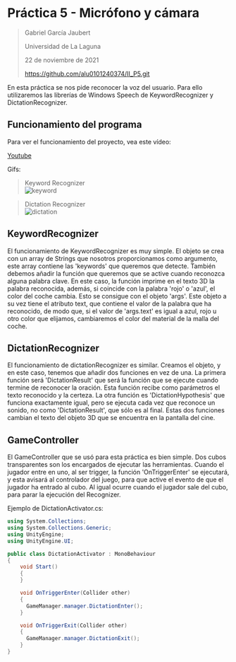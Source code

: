 # Práctica 5 - Micrófono y cámara

> Gabriel García Jaubert
>
> Universidad de La Laguna
>
> 22 de noviembre de 2021
>
> https://github.com/alu0101240374/II_P5.git

En esta práctica se nos pide reconocer la voz del usuario. Para ello utilizaremos las librerías de Windows Speech de KeywordRecognizer y DictationRecognizer.

## Funcionamiento del programa

Para ver el funcionamiento del proyecto, vea este vídeo:  

[Youtube](https://youtu.be/8Iy9hvJKaDI)

Gifs:  

>Keyword Recognizer  
![keyword](./Gifs/Keyword.gif)

>Dictation Recognizer  
![dictation](./Gifs/Dictation.gif)


## KeywordRecognizer

El funcionamiento de KeywordRecognizer es muy simple. El objeto se crea con un array de Strings que nosotros proporcionamos como argumento, este array contiene las 'keywords' que queremos que detecte. También debemos añadir la función que queremos que se active cuando reconozca alguna palabra clave. En este caso, la función imprime en el texto 3D la palabra reconocida, además, si coincide con la palabra 'rojo' o 'azul', el color del coche cambia. Esto se consigue con el objeto 'args'. Este objeto a su vez tiene el atributo text, que contiene el valor de la palabra que ha reconocido, de modo que, si el valor de 'args.text' es igual a azul, rojo u otro color que elijamos, cambiaremos el color del material de la malla del coche.

## DictationRecognizer

El funcionamiento de dictationRecognizer es similar. Creamos el objeto, y en este caso, tenemos que añadir dos funciones en vez de una. La primera función será 'DictationResult' que será la función que se ejecute cuando termine de reconocer la oración. Esta función recibe como parámetros el texto reconocido y la certeza. La otra función  es 'DictationHypothesis' que funciona exactamente igual, pero se ejecuta cada vez que reconoce un sonido, no como 'DictationResult', que sólo es al final. Estas dos funciones cambian el texto del objeto 3D que se encuentra en la pantalla del cine.

## GameController

El GameController que se usó para esta práctica es bien simple. Dos cubos transparentes son los encargados de ejecutar las herramientas. Cuando el jugador entre en uno, al ser trigger, la función 'OnTriggerEnter' se ejecutará, y esta avisará al controlador del juego, para que active el evento de que el jugador ha entrado al cubo. Al igual ocurre cuando el jugador sale del cubo, para parar la ejecución del Recognizer. 

Ejemplo de DictationActivator.cs:  

```c#
using System.Collections;
using System.Collections.Generic;
using UnityEngine;
using UnityEngine.UI;

public class DictationActivator : MonoBehaviour
{
    void Start()
    {
    }

    void OnTriggerEnter(Collider other)
    {
      GameManager.manager.DictationEnter();
    }

    void OnTriggerExit(Collider other)
    {
      GameManager.manager.DictationExit();
    }
}
```
